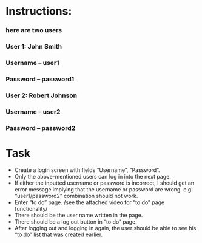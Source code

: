 # Instructions:
 ### here are two users
 ### User 1: John Smith
 ### Username – user1
 ### Password – password1
 ### User 2: Robert Johnson
 ### Username – user2
 ### Password – password2
 # Task
 +  Create a login screen with fields “Username”, “Password”.
 +  Only the above-mentioned users can log in into the next page.
 +  If either the inputted username or password is incorrect, I should get an error message implying that the username or password are wrong. e.g: “user1/password2” combination should not work. 
 +  Enter “to do” page. /see the attached video for “to do” page functionality/
 +  There should be the user name written in the page.
 +  There should be a log out button in “to do” page.
 +  After logging out and logging in again, the user should be able to see his “to do” list that was created earlier.

